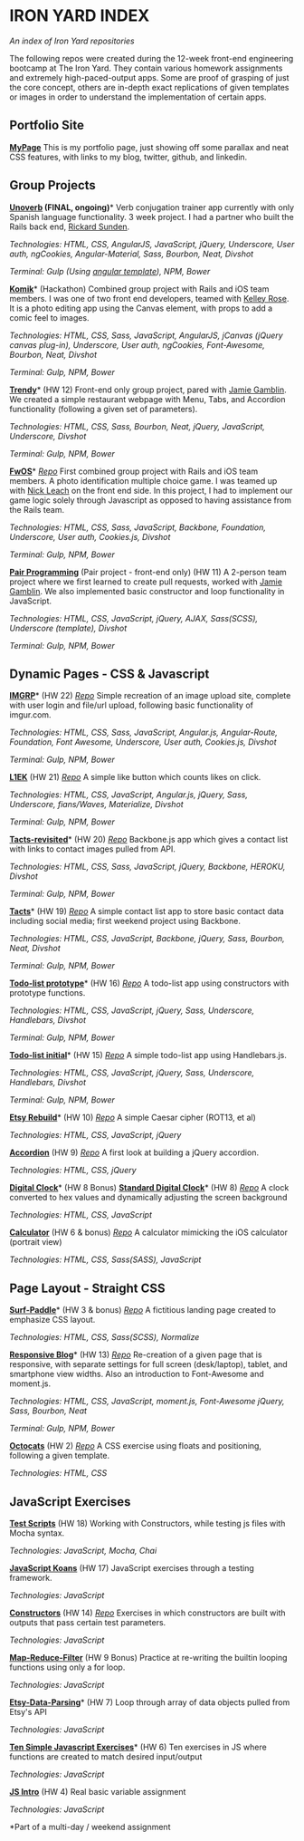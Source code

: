 # IRON YARD INDEX
*An index of Iron Yard repositories*

The following repos were created during the 12-week front-end engineering bootcamp at The Iron Yard.  They contain various homework assignments and extremely high-paced-output apps.  Some are proof of grasping of just the core concept, others are in-depth exact replications of given templates or images in order to understand the implementation of certain apps.


## Portfolio Site
**[MyPage](http://development.jjoyave.divshot.io/)**
This is my portfolio page, just showing off some parallax and neat CSS features, with links to my blog, twitter, github, and linkedin.

## Group Projects

**[Unoverb](http://development.unoverb.divshot.io/#/) (FINAL, ongoing)***
Verb conjugation trainer app currently with only Spanish language functionality.  3 week project.  I had a partner who built the Rails back end, [Rickard Sunden](http://github.com/sunrick).

*Technologies: HTML, CSS, AngularJS, JavaScript, jQuery, Underscore, User auth, ngCookies, Angular-Material, Sass, Bourbon, Neat, Divshot*

*Terminal: Gulp (Using [angular template](https://github.com/tiy-atl-js-q2-2015/Template-Angular)), NPM, Bower*

**[Komik](https://http://development.tiy-komik-2015.divshot.io/)*** (Hackathon)
Combined group project with Rails and iOS team members. I was one of two front end developers, teamed with [Kelley Rose](http://github.com/krose22). It is a photo editing app using the Canvas element, with props to add a comic feel to images.

*Technologies: HTML, CSS, Sass, JavaScript, AngularJS, jCanvas (jQuery canvas plug-in), Underscore, User auth, ngCookies, Font-Awesome, Bourbon, Neat, Divshot*

*Terminal: Gulp, NPM, Bower*

**[Trendy](http://jjoyave1.github.io/Trendy-restaurant)*** (HW 12)
Front-end only group project, pared with [Jamie Gamblin](https://avatars3.githubusercontent.com/u/4550796?v=3&s=400).  We created a simple restaurant webpage with Menu, Tabs, and Accordion functionality (following a given set of parameters).

*Technologies: HTML, CSS, Sass, Bourbon, Neat, jQuery, JavaScript, Underscore, Divshot*

*Terminal: Gulp, NPM, Bower*

**[FwOS](http://development.group-project1-fe.divshot.io/)***
*[Repo](https://github.com/FrontWhalesOS/FWOS-FrontEnd)*
First combined group project with Rails and iOS team members.  A photo identification multiple choice game.  I was teamed up with [Nick Leach](https://github.com/nickleach) on the front end side.  In this project, I had to implement our game logic solely through Javascript as opposed to having assistance from the Rails team.

*Technologies: HTML, CSS, Sass, JavaScript, Backbone, Foundation, Underscore, User auth, Cookies.js, Divshot*

*Terminal: Gulp, NPM, Bower*


**[Pair Programming](https://github.com/jjoyave1/pairprogramming)** (Pair project - front-end only) (HW 11)
A 2-person team project where we first learned to create pull requests, worked with [Jamie Gamblin](https://avatars3.githubusercontent.com/u/4550796?v=3&s=400).  We also implemented basic constructor and loop functionality in JavaScript.

*Technologies: HTML, CSS, JavaScript, jQuery, AJAX, Sass(SCSS), Underscore (template), Divshot*

*Terminal: Gulp, NPM, Bower*


## Dynamic Pages - CSS & Javascript

**[IMGRP](http://development.im-grp.divshot.io/)*** (HW 22)
*[Repo](https://github.com/jjoyave1/IMGRP)*
Simple recreation of an image upload site, complete with user login and file/url upload, following basic functionality of imgur.com.

*Technologies: HTML, CSS, Sass, JavaScript, Angular.js, Angular-Route, Foundation, Font Awesome, Underscore, User auth, Cookies.js, Divshot*

*Terminal: Gulp, NPM, Bower*

**[L1EK](http://development.l1ek.divshot.io/)** (HW 21)
*[Repo](https://github.com/jjoyave1/L1EK)*
A simple like button which counts likes on click.

*Technologies: HTML, CSS, JavaScript, Angular.js, jQuery, Sass, Underscore, fians/Waves, Materialize, Divshot*

*Terminal: Gulp, NPM, Bower*

**[Tacts-revisited](http://development.assn-20-contacts.divshot.io/)*** (HW 20)
*[Repo](https://github.com/jjoyave1/contacts-final)*
Backbone.js app which gives a contact list with links to contact images pulled from API.

*Technologies: HTML, CSS, Sass, JavaScript, jQuery, Backbone, HEROKU, Divshot*

*Terminal: Gulp, NPM, Bower*

**[Tacts](http://development.assn-20-contacts.divshot.io/)*** (HW 19)
*[Repo](https://github.com/jjoyave1/contacts-initial)*
A simple contact list app to store basic contact data including social media; first weekend project using Backbone.

*Technologies: HTML, CSS, JavaScript, Backbone, jQuery, Sass, Bourbon, Neat, Divshot*

*Terminal: Gulp, NPM, Bower*

**[Todo-list prototype](http://development.assignment-15.divshot.io/)*** (HW 16)
*[Repo](https://github.com/jjoyave1/to-do-list/tree/prototype)*
A todo-list app using constructors with prototype functions.

*Technologies: HTML, CSS, JavaScript, jQuery, Sass, Underscore, Handlebars, Divshot*

*Terminal: Gulp, NPM, Bower*

**[Todo-list initial](http://development.assignment-15.divshot.io/)*** (HW 15)
*[Repo](https://github.com/jjoyave1/to-do-list)*
A simple todo-list app using Handlebars.js.

*Technologies: HTML, CSS, JavaScript, jQuery, Sass, Underscore, Handlebars, Divshot*

*Terminal: Gulp, NPM, Bower*

**[Etsy Rebuild](http://jjoyave1.github.io/etsy-page-rebuild)*** (HW 10)
*[Repo](https://github.com/jjoyave1/etsy-page-rebuild)*
A simple Caesar cipher (ROT13, et al)

*Technologies: HTML, CSS, JavaScript, jQuery*

**[Accordion](http://jjoyave1.github.io/accordion-project)** (HW 9)
*[Repo](https://github.com/jjoyave1/accordion-project/tree/master)*
A first look at building a jQuery accordion.

*Technologies: HTML, CSS, jQuery*

**[Digital Clock](http://jjoyave1.github.io/clock-project-hm)*** (HW 8 Bonus)
**[Standard Digital Clock](http://jjoyave1.github.io/Clock-project)*** (HW 8)
*[Repo](https://github.com/jjoyave1/clock-project-hm)*
A clock converted to hex values and dynamically adjusting the screen background

*Technologies: HTML, CSS, JavaScript*

**[Calculator](http://jjoyave1.github.io/basic-calculator)** (HW 6 & bonus)
*[Repo](https://github.com/jjoyave1/basic-calculator)*
A calculator mimicking the iOS calculator (portrait view)

*Technologies: HTML, CSS, Sass(SASS), JavaScript*


## Page Layout - Straight CSS

**[Surf-Paddle](http://jjoyave1.github.io/surf-paddle-proj)*** (HW 3 & bonus)
*[Repo](https://github.com/jjoyave1/surf-paddle-proj)*
A fictitious landing page created to emphasize CSS layout.

*Technologies: HTML, CSS, Sass(SCSS), Normalize*

**[Responsive Blog](http://jjoyave1.github.io/responsive-blog)*** (HW 13)
*[Repo](https://github.com/jjoyave1/responsive-blog)*
Re-creation of a given page that is responsive, with separate settings for full screen (desk/laptop), tablet, and smartphone view widths.  Also an introduction to Font-Awesome and moment.js.

*Technologies: HTML, CSS, JavaScript, moment.js, Font-Awesome jQuery, Sass, Bourbon, Neat*

*Terminal: Gulp, NPM, Bower*

**[Octocats](http://jjoyave1.github.io/octocats)** (HW 2)
*[Repo](https://github.com/jjoyave1/octocats)*
A CSS exercise using floats and positioning, following a given template.

*Technologies: HTML, CSS*


## JavaScript Exercises

**[Test Scripts](https://github.com/tiy-atl-js-q2-2015/Assignments/tree/master/Assignment%2018)** (HW 18)
Working with Constructors, while testing js files with Mocha syntax.

*Technologies: JavaScript, Mocha, Chai*

**[JavaScript Koans](https://github.com/jjoyave1/javascript-koans)** (HW 17)
JavaScript exercises through a testing framework.

*Technologies: JavaScript*

**[Constructors](http://jjoyave1.github.io/assignment-14)** (HW 14)
*[Repo](https://github.com/jjoyave1/constructor-testing)*
Exercises in which constructors are built with outputs that pass certain test parameters.

*Technologies: JavaScript*

**[Map-Reduce-Filter](https://github.com/jjoyave1/js-array-rebuild/blob/master/main.js)** (HW 9 Bonus)
Practice at re-writing the builtin looping functions using only a for loop.

*Technologies: JavaScript*

**[Etsy-Data-Parsing](http://jjoyave1.github.io/JS-Etsy/)*** (HW 7)
Loop through array of data objects pulled from Etsy's API

*Technologies: JavaScript*

**[Ten Simple Javascript Exercises](https://github.com/jjoyave1/ten-simple-js-functions)*** (HW 6)
Ten exercises in JS where functions are created to match desired input/output

*Technologies: JavaScript*

**[JS Intro](hhttps://github.com/jjoyave1/JS-Intro)** (HW 4)
Real basic variable assignment

*Technologies: JavaScript*

*Part of a multi-day / weekend assignment
